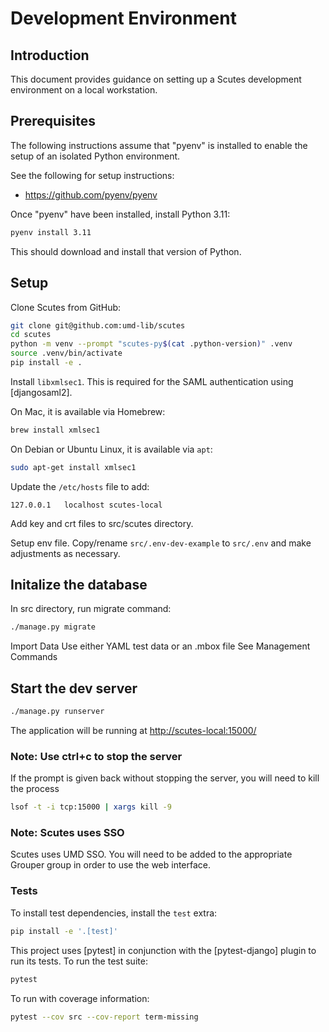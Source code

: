 # Development Environment

## Introduction

This document provides guidance on setting up a Scutes development environment on a local workstation.

## Prerequisites

The following instructions assume that "pyenv" is installed to enable
the setup of an isolated Python environment.

See the following for setup instructions:

* <https://github.com/pyenv/pyenv>

Once "pyenv" have been installed, install Python 3.11:

```zsh
pyenv install 3.11
```

This should download and install that version of Python.

## Setup

Clone Scutes from GitHub:

```bash
git clone git@github.com:umd-lib/scutes
cd scutes
python -m venv --prompt "scutes-py$(cat .python-version)" .venv
source .venv/bin/activate
pip install -e .
```

Install `libxmlsec1`. This is required for the SAML authentication using
[djangosaml2].

On Mac, it is available via Homebrew:

```bash
brew install xmlsec1
```

On Debian or Ubuntu Linux, it is available via `apt`:

```bash
sudo apt-get install xmlsec1
```

Update the `/etc/hosts` file to add:

```
127.0.0.1   localhost scutes-local
```

Add key and crt files to src/scutes directory.

Setup env file.
Copy/rename ```src/.env-dev-example``` to ```src/.env``` and make adjustments as necessary.

## Initalize the database

In src directory, run migrate command:

```zsh
./manage.py migrate
```

Import Data
    Use either YAML test data or an .mbox file
    See Management Commands

## Start the dev server

```zsh
./manage.py runserver
```

The application will be running at <http://scutes-local:15000/>

### Note: Use ctrl+c to stop the server

If the prompt is given back without stopping the server, you will need to kill the process

```zsh
lsof -t -i tcp:15000 | xargs kill -9
```

### Note: Scutes uses SSO

Scutes uses UMD SSO. You will need to be added to the appropriate Grouper group in order to use the web interface.

### Tests

To install test dependencies, install the `test` extra:

```zsh
pip install -e '.[test]'
```

This project uses [pytest] in conjunction with the [pytest-django] plugin
to run its tests. To run the test suite:

```zsh
pytest
```

To run with coverage information:

```zsh
pytest --cov src --cov-report term-missing
```
